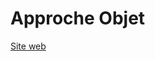 # Approche Objet
[Site web](https://dept-info.labri.fr/~beurton/Enseignement/ApprocheObjet/2022-2023/)
